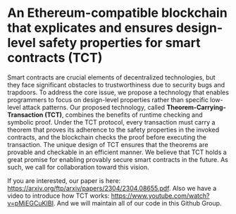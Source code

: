 # An Ethereum-compatible blockchain that explicates and ensures design-level safety properties for smart contracts (TCT)

Smart contracts are crucial elements of decentralized technologies, but they face significant obstacles to trustworthiness due to security bugs and trapdoors. To address the core issue, we propose a technology that enables programmers to focus on design-level properties rather than specific low-level attack patterns. Our proposed technology, called **Theorem-Carrying-Transaction (TCT)**, combines the benefits of runtime checking and symbolic proof. Under the TCT protocol, every transaction must carry a theorem that proves its adherence to the safety properties in the invoked contracts, and the blockchain checks the proof before executing the transaction. The unique design of TCT ensures that the theorems are provable and checkable in an efficient manner. We believe that TCT holds a great promise for enabling provably secure smart contracts in the future. As such, we call for collaboration toward this vision.

If you are interested, our paper is here: https://arxiv.org/ftp/arxiv/papers/2304/2304.08655.pdf. Also we have a video to introduce how TCT works: https://www.youtube.com/watch?v=pMiEGCuKIBI. And we will maintain all of our code in this Github Group.
